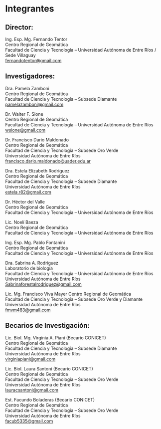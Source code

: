 # Integrantes
## Director:

Ing. Esp. Mg. Fernando Tentor  
Centro Regional de Geomática  
Facultad de Ciencia y Tecnología – Universidad Autónoma de Entre Ríos / Sede Villaguay  
fernandotentor@gmail.com  
 
## Investigadores:

Dra. Pamela Zamboni  
Centro Regional de Geomática  
Facultad de Ciencia y Tecnología – Subsede Diamante  
pamelazamboni@gmail.com  

Dr. Walter F. Sione  
Centro Regional de Geomática  
Facultad de Ciencia y Tecnología – Universidad Autónoma de Entre Ríos  
wsione@gmail.com  

Dr. Francisco Dario Maldonado  
Centro Regional de Geomática  
Facultad de Ciencia y Tecnología – Subsede Oro Verde  
Universidad Autónoma de Entre Ríos  
francisco.dario.maldonado@uader.edu.ar  

Dra. Estela Elizabeth Rodriguez  
Centro Regional de Geomática  
Facultad de Ciencia y Tecnología – Subsede Diamante  
Universidad Autónoma de Entre Ríos  
estela.r82@gmail.com  

Dr. Héctor del Valle  
Centro Regional de Geomática  
Facultad de Ciencia y Tecnología – Universidad Autónoma de Entre Ríos  

Lic. Noelí Baeza  
Centro Regional de Geomática  
Facultad de Ciencia y Tecnología – Universidad Autónoma de Entre Ríos  

Ing. Esp. Mg. Pablo Fontanini  
Centro Regional de Geomática  
Facultad de Ciencia y Tecnología – Universidad Autónoma de Entre Ríos  

Dra. Sabrina A. Rodríguez  
Laboratorio de biología  
Facultad de Ciencia y Tecnología – Universidad Autónoma de Entre Ríos  
Universidad Autónoma de Entre Ríos  
Sabrinaforestalrodriguez@gmail.com

Lic. Mg. Francisco Viva Mayer 
Centro Regional de Geomática  
Facultad de Ciencia y Tecnología – Subsede Oro Verde y Diamante  
Universidad Autónoma de Entre Ríos  
fmvm483@gmail.com

## Becarios de Investigación:

Lic. Biol. Mg. Virginia A. Piani (Becario CONICET)  
Centro Regional de Geomática  
Facultad de Ciencia y Tecnología – Subsede Diamante  
Universidad Autónoma de Entre Ríos  
virginiapiani@gmail.com  

Lic. Biol. Laura Santoni (Becario CONICET)  
Centro Regional de Geomática  
Facultad de Ciencia y Tecnología – Subsede Oro Verde  
Universidad Autónoma de Entre Ríos  
lauracsantoni@gmail.com  

Est. Facundo Boladeras (Becario CONICET)  
Centro Regional de Geomática  
Facultad de Ciencia y Tecnología – Subsede Oro Verde  
Universidad Autónoma de Entre Ríos  
facub5335@gmail.com  
